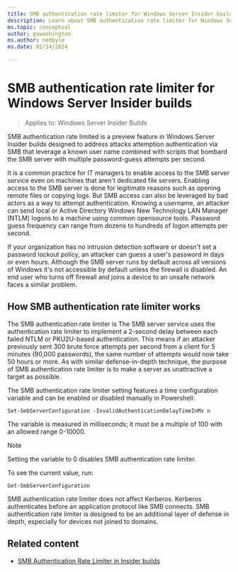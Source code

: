 ```yaml
---
title: SMB authentication rate limiter for Windows Server Insider builds
description: Learn about SMB authentication rate limiter for Windows Server Insider builds 
ms.topic: conceptual
author: gswashington
ms.author: nedpyle
ms.date: 02/14/2024

---
```


# SMB authentication rate limiter for Windows Server Insider builds

>Applies to: Windows Server Insider Builds

SMB authentication rate limited is a preview feature in Windows Server Insider builds designed to address attacks attemption authentication via SMB that leverage a known user name combined with scripts that bombard the SMB server with multiple password-guess attempts per second. 

It is a common practice for IT managers to enable access to the SMB server service even on machines that aren't dedicated file servers. Enabling access to the SMB server is done for legitimate reasons such as opening remote files or copying logs. But SMB access can also be leveraged by bad actors as a way to attempt authentication. Knowing a username, an attacker can send local or Active Directory Windows New Technology LAN Manager (NTLM) logons to a machine using common opensource tools. Password guess frequency can range from dozens to hundreds of logon attempts per second.

If your organization has no intrusion detection software or doesn't set a password lockout policy, an attacker can guess a user's password in days or even hours. Although the SMB server runs by default across all versions of Windows it's not accessible by default unless the firewall is disabled. An end user who turns off firewall and joins a device to an unsafe network faces a similar problem.

## How SMB authentication rate limiter works

The SMB authentication rate limiter is The SMB server service uses the authentication rate limiter to implement a 2-second delay between each failed NTLM or PKU2U-based authentication. This means if an attacker previously sent 300 brute force attempts per second from a client for 5 minutes (90,000 passwords), the same number of attempts would now take 50 hours or more. As with similar defense-in-depth technique, the purpose of SMB authentication rate limiter is to make a server as unattractive a target as possible.

The SMB authentication rate limiter setting features a time configuration variable and can be enabled or disabled manually in Powershell:

`Set-SmbServerConfiguration -InvalidAuthenticationDelayTimeInMs n` 

The variable is measured in milliseconds; it must be a multiple of 100 with an allowed range 0-10000.

>[!NOTE]
> Setting the variable to 0 disables SMB authentication rate limiter.

To see the current value, run:

`Get-SmbServerConfiguration`

SMB authentication rate limiter does not affect Kerberos. Kerberos authenticates before an application protocol like SMB connects. SMB authentication rate limiter is designed to be an additional layer of defense in depth, especially for devices not joined to domains.

## Related content

- [SMB Authentication Rate Limiter in Insider builds](https://techcommunity.microsoft.com/t5/storage-at-microsoft/smb-authentication-rate-limiter-in-insider-builds/ba-p/2829090)